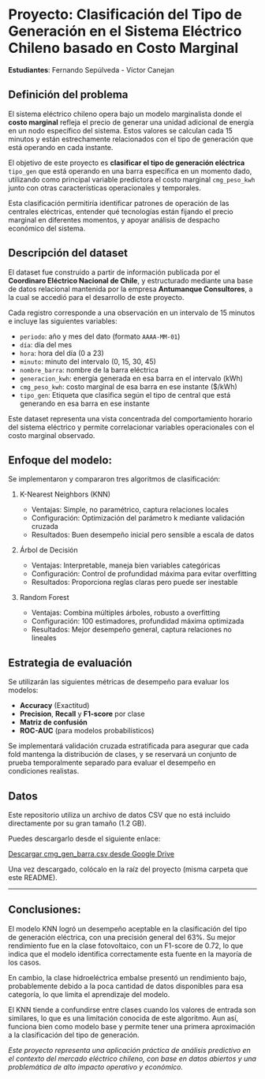 # Proyecto: Clasificación del Tipo de Generación en el Sistema Eléctrico Chileno basado en Costo Marginal

**Estudiantes**: Fernando Sepúlveda - Víctor Canejan

## Definición del problema

El sistema eléctrico chileno opera bajo un modelo marginalista donde el **costo marginal** refleja el precio de generar una unidad adicional de energía en un nodo específico del sistema. Estos valores se calculan cada 15 minutos y están estrechamente relacionados con el tipo de generación que está operando en cada instante.

El objetivo de este proyecto es **clasificar el tipo de generación eléctrica** `tipo_gen` que está operando en una barra específica en un momento dado, utilizando como principal variable predictora el costo marginal `cmg_peso_kwh` junto con otras características operacionales y temporales.

Esta clasificación permitiría identificar patrones de operación de las centrales eléctricas, entender qué tecnologías están fijando el precio marginal en diferentes momentos, y apoyar análisis de despacho económico del sistema.

## Descripción del dataset

El dataset fue construido a partir de información publicada por el **Coordinaro Eléctrico Nacional de Chile**, y estructurado mediante una base de datos relacional mantenida por la empresa **Antumanque Consultores**, a la cual se accedió para el desarrollo de este proyecto.

Cada registro corresponde a una observación en un intervalo de 15 minutos e incluye las siguientes variables:

- `periodo`: año y mes del dato (formato `AAAA-MM-01`)
- `día`: día del mes
- `hora`: hora del día (0 a 23)
- `minuto`: minuto del intervalo (0, 15, 30, 45)
- `nombre_barra`: nombre de la barra eléctrica
- `generacion_kwh`: energía generada en esa barra en el intervalo (kWh)
- `cmg_peso_kwh`: costo marginal de esa barra en ese instante ($/kWh)
- `tipo_gen`: Etiqueta que clasifica según el tipo de central que está generando en esa barra en ese instante

Este dataset representa una vista concentrada del comportamiento horario del sistema eléctrico y permite correlacionar variables operacionales con el costo marginal observado.

## Enfoque del modelo:

Se implementaron y compararon tres algoritmos de clasificación:

1. K-Nearest Neighbors (KNN)
    - Ventajas: Simple, no paramétrico, captura relaciones locales
    - Configuración: Optimización del parámetro k mediante validación cruzada
    - Resultados: Buen desempeño inicial pero sensible a escala de datos

2. Árbol de Decisión
    - Ventajas: Interpretable, maneja bien variables categóricas
    - Configuración: Control de profundidad máxima para evitar overfitting
    - Resultados: Proporciona reglas claras pero puede ser inestable

3. Random Forest
    - Ventajas: Combina múltiples árboles, robusto a overfitting
    - Configuración: 100 estimadores, profundidad máxima optimizada
    - Resultados: Mejor desempeño general, captura relaciones no lineales

## Estrategia de evaluación

Se utilizarán las siguientes métricas de desempeño para evaluar los modelos:

- **Accuracy** (Exactitud)
- **Precision**, **Recall** y **F1-score** por clase
- **Matriz de confusión**
- **ROC-AUC** (para modelos probabilísticos)

Se implementará validación cruzada estratificada para asegurar que cada fold mantenga la distribución de clases, y se reservará un conjunto de prueba temporalmente separado para evaluar el desempeño en condiciones realistas.

## Datos

Este repositorio utiliza un archivo de datos CSV que no está incluido directamente por su gran tamaño (1.2 GB).

Puedes descargarlo desde el siguiente enlace:

[Descargar cmg_gen_barra.csv desde Google Drive](https://drive.google.com/file/d/12zpRUrAQpB0F_ImRnaWG7Qui3_kEM61p/view?usp=drive_link)

Una vez descargado, colócalo en la raíz del proyecto (misma carpeta que este README).

---

## Conclusiones:
El modelo KNN logró un desempeño aceptable en la clasificación del tipo de generación eléctrica, con una precisión general del 63%. Su mejor rendimiento fue en la clase fotovoltaico, con un F1-score de 0.72, lo que indica que el modelo identifica correctamente esta fuente en la mayoría de los casos.

En cambio, la clase hidroeléctrica embalse presentó un rendimiento bajo, probablemente debido a la poca cantidad de datos disponibles para esa categoría, lo que limita el aprendizaje del modelo.

El KNN tiende a confundirse entre clases cuando los valores de entrada son similares, lo que es una limitación conocida de este algoritmo. Aun así, funciona bien como modelo base y permite tener una primera aproximación a la clasificación del tipo de generación.

*Este proyecto representa una aplicación práctica de análisis predictivo en el contexto del mercado eléctrico chileno, con base en datos abiertos y una problemática de alto impacto operativo y económico.*
